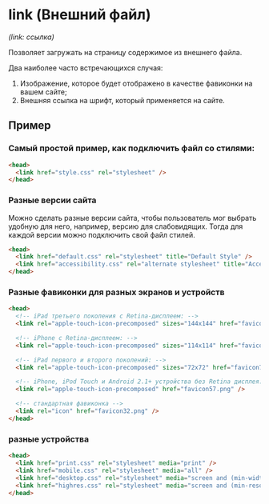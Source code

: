 # link (Внешний файл)

*(link: ссылка)*

Позволяет загружать на страницу содержимое из внешнего файла.

Два наиболее часто встречающихся случая:

1. Изображение, которое будет отображено в качестве фавиконки на вашем сайте;
2. Внешняя ссылка на шрифт, который применяется на сайте.

## Пример

### Самый простой пример, как подключить файл со стилями:

```html
<head>
  <link href="style.css" rel="stylesheet" />
</head>
```

### Разные версии сайта

Можно сделать разные версии сайта, чтобы пользователь мог выбрать удобную для него, например, версию для слабовидящих. Тогда для каждой версии можно подключить свой файл стилей.

```html
<head>
  <link href="default.css" rel="stylesheet" title="Default Style" />
  <link href="accessibility.css" rel="alternate stylesheet" title="Accessibility" />
</head>
```

### Разные фавиконки для разных экранов и устройств

```html
<head>
  <!-- iPad третьего поколения с Retina-дисплеем: -->
  <link rel="apple-touch-icon-precomposed" sizes="144x144" href="favicon144.png" />

  <!-- iPhone с Retina-дисплеем: -->
  <link rel="apple-touch-icon-precomposed" sizes="114x114" href="favicon114.png" />

  <!-- iPad первого и второго поколений: -->
  <link rel="apple-touch-icon-precomposed" sizes="72x72" href="favicon72.png" />

  <!-- iPhone, iPod Touch и Android 2.1+ устройства без Retina дисплея: -->
  <link rel="apple-touch-icon-precomposed" href="favicon57.png" />

  <!-- стандартная фавиконка -->
  <link rel="icon" href="favicon32.png" />
</head>
```

### разные устройства

```html
<head>
  <link href="print.css" rel="stylesheet" media="print" />
  <link href="mobile.css" rel="stylesheet" media="all" />
  <link href="desktop.css" rel="stylesheet" media="screen and (min-width: 600px)" />
  <link href="highres.css" rel="stylesheet" media="screen and (min-resolution: 300dpi)" />
</head>
```
